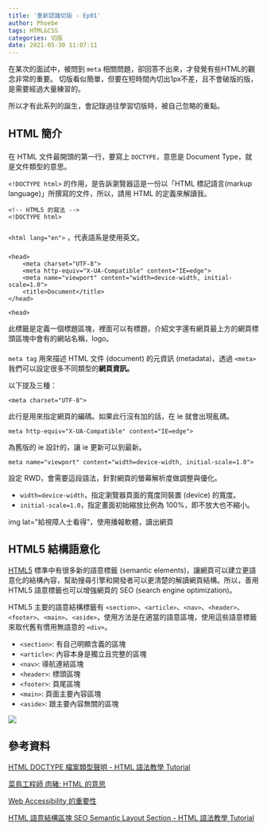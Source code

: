 ```yaml
---
title: '重新認識切版 - Ep01'
author: Phoebe
tags: HTML&CSS
categories: 切版
date: 2021-05-30 11:07:11
---
```


在某次的面試中，被問到 `meta` 相關問題，卻回答不出來，才發覺有些HTML的觀念非常的重要。
切版看似簡單，但要在短時間內切出1px不差，且不會破版的版，是需要經過大量練習的。

所以才有此系列的誕生，會記錄過往學習切版時，被自己忽略的重點。

## HTML 簡介

### <!DOCTYPE html>

<!--more-->

在 HTML 文件最開頭的第一行，要寫上 `DOCTYPE`，意思是 Document Type，就是文件類型的意思。

`<!DOCTYPE html>` 的作用，是告訴瀏覽器這是一份以「HTML 標記語言(markup language)」所撰寫的文件，所以，請用 HTML 的定義來解讀我。

```html=
<!-- HTML5 的寫法 -->
<!DOCTYPE html>
```

### <html>

`<html lang="en">` ，代表語系是使用英文。

### <head>

```html=
<head>
    <meta charset="UTF-8">
    <meta http-equiv="X-UA-Compatible" content="IE=edge">
    <meta name="viewport" content="width=device-width, initial-scale=1.0">
    <title>Document</title>
</head>
```

```html=
<head>
```

此標籤是定義一個標題區塊，裡面可以有標題，介紹文字還有網頁最上方的網頁標頭區塊中會有的網站名稱，logo。

#### <meta>

`meta tag` 用來描述 HTML 文件 (document) 的元資訊 (metadata)，透過 `<meta>` 我們可以設定很多不同類型的**網頁資訊。**

以下提及三種：

```html=
<meta charset="UTF-8">
```

此行是用來指定網頁的編碼。如果此行沒有加的話，在 ie 就會出現亂碼。

```html=
meta http-equiv="X-UA-Compatible" content="IE=edge">
```

為舊版的 ie 設計的，讓 ie 更新可以到最新。

```html=
meta name="viewport" content="width=device-width, initial-scale=1.0">
```

設定 RWD，會需要這段語法，針對網頁的螢幕解析度做調整與優化。

- `width=device-width`，指定瀏覽器頁面的寬度同裝置 (device) 的寬度。
- `initial-scale=1.0`，指定畫面初始縮放比例為 100%，即不放大也不縮小。

img lat="給視障人士看得"，使用播報軟體，讀出網頁

## HTML5 結構語意化

[HTML5](https://www.w3schools.com/html/html5_semantic_elements.asp) 標準中有很多新的語意標籤 (semantic elements)，讓網頁可以建立更語意化的結構內容，幫助搜尋引擎和開發者可以更清楚的解讀網頁結構。所以，善用 HTML5 語意標籤也可以增強網頁的 SEO (search engine optimization)。

HTML5 主要的語意結構標籤有 `<section>`、`<article>`、`<nav>`、`<header>`、`<footer>`、`<main>`、`<aside>`，使用方法是在適當的語意區塊，使用這些語意標籤來取代舊有慣用無語意的 `<div>`。

- `<section>`: 有自己明顯含義的區塊
- `<article>`: 內容本身是獨立且完整的區塊
- `<nav>`: 導航連結區塊
- `<header>`: 標頭區塊
- `<footer>`: 頁尾區塊
- `<main>`: 頁面主要內容區塊
- `<aside>`: 跟主要內容無關的區塊

![](https://i.imgur.com/2OvG96s.png)

## 參考資料

[HTML DOCTYPE 檔案類型聲明 - HTML 語法教學 Tutorial](https://www.fooish.com/html/doctype.html)

[菜鳥工程師 肉豬: HTML <!DOCTYPE html>的意思](https://matthung0807.blogspot.com/2019/07/html-html_7.html)

[Web Accessibility 的重要性](https://blog.techbridge.cc/2019/10/13/web-accessibility-intro/)

[HTML 語意結構區塊 SEO Semantic Layout Section - HTML 語法教學 Tutorial](https://www.fooish.com/html/SEO-semantic-layout.html)
